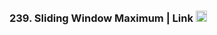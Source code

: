 ### 239. Sliding Window Maximum | Link <a href="https://leetcode.com/problems/sliding-window-maximum/"><img src="https://leetcode.com/_next/static/images/logo-dark-c96c407d175e36c81e236fcfdd682a0b.png" alt="LeetCode Logo" width="18"> </a>


